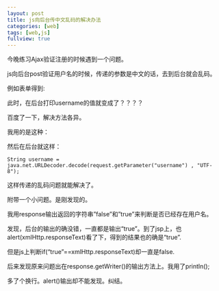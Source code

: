 ```yaml
---
layout: post
title: js向后台传中文乱码的解决办法
categories: [web]
tags: [web,js]
fullview: true
---
```


今晚练习Ajax验证注册的时候遇到一个问题。

js向后台post验证用户名的时候，传递的参数是中文的话，去到后台就会乱码。

例如表单得到:

<script src="https://gist.github.com/gulup/f992fde4315971debd4a.js"></script>

此时，在后台打印username的值就变成了？？？？
<!-- more -->

百度了一下，解决方法各异。

我用的是这种：

<script src="https://gist.github.com/gulup/0c62fcd3b7ab1f493c6b.js"></script>

然后在后台就这样：

`String username = java.net.URLDecoder.decode(request.getParameter("username") , "UTF-8");`

这样传递的乱码问题就能解决了。

附带一个小问题。是刚发现的。

我用response输出返回的字符串”false”和”true”来判断是否已经存在用户名。

发现，后台的输出的确没错，一直都是输出“true”。到了jsp上，也alert(xmlHttp.responseText)看了下，得到的结果也的确是“true”.

但是js上判断if(“true”==xmlHttp.responseText)却一直是false.

后来发现原来问题出在response.getWriter()的输出方法上。我用了println();

多了个换行。alert()输出却不能发现。纠结。